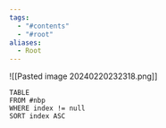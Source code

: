 ```yaml
---
tags:
  - "#contents"
  - "#root"
aliases:
  - Root
---
```

![[Pasted image 20240220232318.png]]

```dataview
TABLE
FROM #nbp
WHERE index != null
SORT index ASC
```
